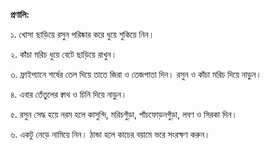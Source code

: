 **প্রণালি:**

১. খোসা ছাড়িয়ে রসুন পরিষ্কার করে ধুয়ে শুকিয়ে নিন।

২. কাঁচা মরিচ ধুয়ে বেটে ছাড়িয়ে রাখুন।

৩. ফ্রাইপ্যানে শর্ষের তেল দিয়ে তাতে জিরা ও তেজপাতা দিন। রসুন ও কাঁচা মরিচ দিয়ে নাড়ুন।

৪. এবার তেঁতুলের ক্বাথ ও চিনি দিয়ে নাড়ুন।

৫. রসুন সেদ্ধ হয়ে নরম হলে কাসুন্দি, মরিচগুঁড়া, পাঁচফোড়নগুঁড়া, লবণ ও সিরকা দিন।

৬. একটু নেড়ে নামিয়ে নিন। ঠান্ডা হলে কাচের বয়ামে ভরে সংরক্ষণ করুন।
